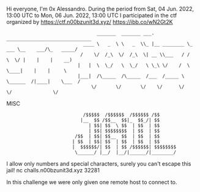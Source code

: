 Hi everyone, I'm 0x Alessandro.
During the period from Sat, 04 Jun. 2022, 13:00 UTC to Mon, 06 Jun. 2022, 13:00 UTC I participated in the ctf organized by https://ctf.n00bzunit3d.xyz/
https://ibb.co/wN2Gt2K

                                     _______  _______ ___.            _______________________________
                                ____ \   _  \ \   _  \\_ |__ ________ \_   ___ \__    ___/\_   _____/
                               /    \/  /_\  \/  /_\  \| __ \\___   / /    \  \/ |    |    |    __)  
                              |   |  \  \_/   \  \_/   \ \_\ \/    /  \     \____|    |    |     \   
                              |___|  /\_____  /\_____  /___  /_____ \  \______  /|____|    \___  /   
                                   \/       \/       \/    \/      \/         \/               \/    



MISC

                                /$$$$$  /$$$$$$  /$$$$$$ /$$      
                               |__  $$ /$$__  $$|_  $$_/| $$      
                                  | $$| $$  \ $$  | $$  | $$      
                                  | $$| $$$$$$$$  | $$  | $$      
                             /$$  | $$| $$__  $$  | $$  | $$      
                            | $$  | $$| $$  | $$  | $$  | $$      
                            |  $$$$$$/| $$  | $$ /$$$$$$| $$$$$$$$
                             \______/ |__/  |__/|______/|________/
                                      
                                      
                                      


I allow only numbers and special characters, surely you can't escape this jail! nc challs.n00bzunit3d.xyz 32281

In this challenge we were only given one remote host to connect to.


